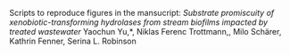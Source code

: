 Scripts to reproduce figures in the mansucript:
*Substrate promiscuity of xenobiotic-transforming hydrolases from stream biofilms impacted by treated wastewater*
Yaochun Yu,*, Niklas Ferenc Trottmann,, Milo Schärer, Kathrin Fenner, Serina L. Robinson


